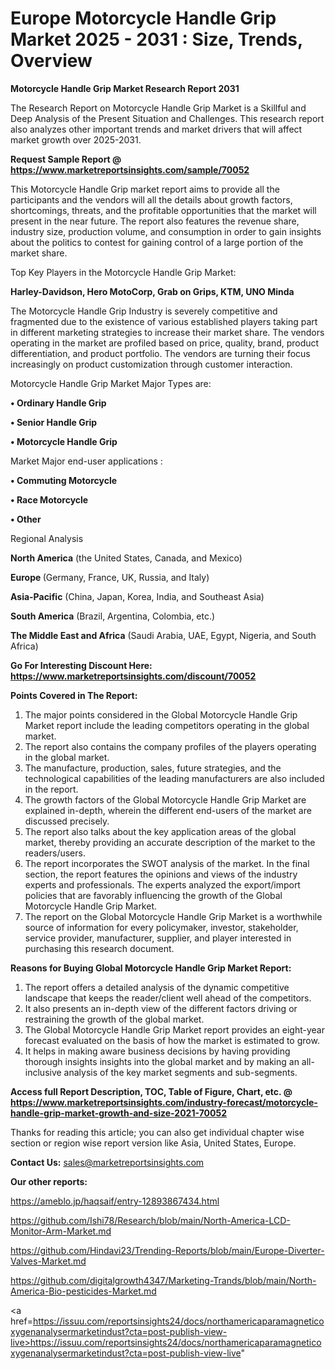 # Europe Motorcycle Handle Grip Market 2025 - 2031 : Size, Trends, Overview

<strong>Motorcycle Handle Grip Market Research Report 2031</strong>

The Research Report on Motorcycle Handle Grip Market is a Skillful and Deep Analysis of the Present Situation and Challenges. This research report also analyzes other important trends and market drivers that will affect market growth over 2025-2031.

<strong>Request Sample Report @ <a href=https://www.marketreportsinsights.com/sample/70052>https://www.marketreportsinsights.com/sample/70052</a></strong>

This Motorcycle Handle Grip market report aims to provide all the participants and the vendors will all the details about growth factors, shortcomings, threats, and the profitable opportunities that the market will present in the near future. The report also features the revenue share, industry size, production volume, and consumption in order to gain insights about the politics to contest for gaining control of a large portion of the market share.

Top Key Players in the Motorcycle Handle Grip Market:

<strong>Harley-Davidson, Hero MotoCorp, Grab on Grips, KTM, UNO Minda</strong>

The Motorcycle Handle Grip Industry is severely competitive and fragmented due to the existence of various established players taking part in different marketing strategies to increase their market share. The vendors operating in the market are profiled based on price, quality, brand, product differentiation, and product portfolio. The vendors are turning their focus increasingly on product customization through customer interaction.

Motorcycle Handle Grip Market Major Types are:

<strong>• Ordinary Handle Grip

• Senior Handle Grip

• Motorcycle Handle Grip</strong>

Market Major end-user applications :

<strong>• Commuting Motorcycle

• Race Motorcycle

• Other</strong>

Regional Analysis

</u><strong><b>North America</b></strong> (the United States, Canada, and Mexico)

<strong><b>Europe </b></strong>(Germany, France, UK, Russia, and Italy)

<strong><b>Asia-Pacific</b></strong> (China, Japan, Korea, India, and Southeast Asia)

<strong><b>South America</b></strong> (Brazil, Argentina, Colombia, etc.)

<strong><b>The Middle East and Africa</b></strong> (Saudi Arabia, UAE, Egypt, Nigeria, and South Africa)

<strong>Go For Interesting Discount Here: <a href=https://www.marketreportsinsights.com/discount/70052>https://www.marketreportsinsights.com/discount/70052</a></strong>

<strong>Points Covered in The Report:</strong>
<ol>
  <li>The major points considered in the Global Motorcycle Handle Grip Market report include the leading competitors operating in the global market.</li>
  <li>The report also contains the company profiles of the players operating in the global market.</li>
  <li>The manufacture, production, sales, future strategies, and the technological capabilities of the leading manufacturers are also included in the report.</li>
  <li>The growth factors of the Global Motorcycle Handle Grip Market are explained in-depth, wherein the different end-users of the market are discussed precisely.</li>
  <li>The report also talks about the key application areas of the global market, thereby providing an accurate description of the market to the readers/users.</li>
  <li>The report incorporates the SWOT analysis of the market. In the final section, the report features the opinions and views of the industry experts and professionals. The experts analyzed the export/import policies that are favorably influencing the growth of the Global Motorcycle Handle Grip Market.</li>
  <li>The report on the Global Motorcycle Handle Grip Market is a worthwhile source of information for every policymaker, investor, stakeholder, service provider, manufacturer, supplier, and player interested in purchasing this research document.</li>
</ol>
<strong>Reasons for Buying Global Motorcycle Handle Grip Market Report:</strong>

<ol>
  <li>The report offers a detailed analysis of the dynamic competitive landscape that keeps the reader/client well ahead of the competitors.</li>
  <li>It also presents an in-depth view of the different factors driving or restraining the growth of the global market.</li>
  <li>The Global Motorcycle Handle Grip Market report provides an eight-year forecast evaluated on the basis of how the market is estimated to grow.</li>
  <li>It helps in making aware business decisions by having providing thorough insights insights into the global market and by making an all-inclusive analysis of the key market segments and sub-segments.</li>
</ol>
<strong>Access full Report Description, TOC, Table of Figure, Chart, etc. @ <a href=https://www.marketreportsinsights.com/industry-forecast/motorcycle-handle-grip-market-growth-and-size-2021-70052>https://www.marketreportsinsights.com/industry-forecast/motorcycle-handle-grip-market-growth-and-size-2021-70052</a></strong>


Thanks for reading this article; you can also get individual chapter wise section or region wise report version like Asia, United States, Europe.

<strong>Contact Us:</strong>
sales@marketreportsinsights.com

<strong>Our other reports:</strong>

<a href=https://ameblo.jp/haqsaif/entry-12893867434.html>https://ameblo.jp/haqsaif/entry-12893867434.html</a>

<a href=https://github.com/Ishi78/Research/blob/main/North-America-LCD-Monitor-Arm-Market.md>https://github.com/Ishi78/Research/blob/main/North-America-LCD-Monitor-Arm-Market.md</a>

<a href=https://github.com/Hindavi23/Trending-Reports/blob/main/Europe-Diverter-Valves-Market.md>https://github.com/Hindavi23/Trending-Reports/blob/main/Europe-Diverter-Valves-Market.md</a>

<a href=https://github.com/digitalgrowth4347/Marketing-Trands/blob/main/North-America-Bio-pesticides-Market.md>https://github.com/digitalgrowth4347/Marketing-Trands/blob/main/North-America-Bio-pesticides-Market.md</a>

<a href=https://issuu.com/reportsinsights24/docs/northamericaparamagneticoxygenanalysermarketindust?cta=post-publish-view-live>https://issuu.com/reportsinsights24/docs/northamericaparamagneticoxygenanalysermarketindust?cta=post-publish-view-live</a>"
